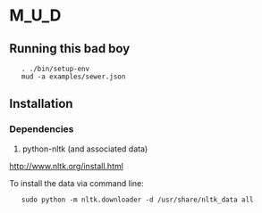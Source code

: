 # M_U_D

## Running this bad boy

```
   . ./bin/setup-env
   mud -a examples/sewer.json
```

## Installation

### Dependencies

1. python-nltk (and associated data)

http://www.nltk.org/install.html

To install the data via command line:

```
   sudo python -m nltk.downloader -d /usr/share/nltk_data all
```